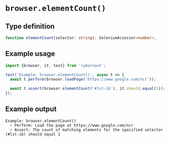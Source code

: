 # `browser.elementCount()`

## Type definition

```ts
function elementCount(selector: string): SeleniumAccessor<number>;
```

## Example usage

```ts
import {browser, it, test} from 'cybernaut';

test('Example: browser.elementCount()', async t => {
  await t.perform(browser.loadPage('https://www.google.com/ncr'));

  await t.assert(browser.elementCount('#lst-ib'), it.should.equal(1));
});
```

## Example output

```fundamental
Example: browser.elementCount()
  ✓ Perform: Load the page at https://www.google.com/ncr
  ✓ Assert: The count of matching elements for the specified selector (#lst-ib) should equal 1
```
